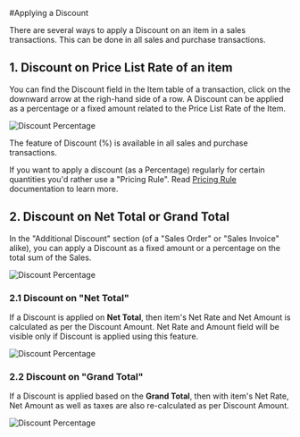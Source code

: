 <!-- add-breadcrumbs -->
#Applying a Discount

There are several ways to apply a Discount on an item in a sales transactions. This can be done in all sales and purchase transactions.

## 1. Discount on Price List Rate of an item

You can find the Discount field in the Item table of a transaction, click on the downward arrow at the righ-hand side of a row. A Discount can be applied as a percentage or a fixed amount related to the Price List Rate of the Item.

<img alt="Discount Percentage" class="screenshot" src="{{docs_base_url}}/assets/img/articles/discount-1.png">

The feature of Discount (%) is available in all sales and purchase transactions.

If you want to apply a discount (as a Percentage) regularly for certain quantities you'd rather use a "Pricing Rule". Read [Pricing Rule](/docs/user/manual/en/accounts/pricing-rule) documentation to learn more.

## 2. Discount on Net Total or Grand Total

In the "Additional Discount" section (of a "Sales Order" or "Sales Invoice" alike), you can apply a Discount as a fixed amount or a percentage on the total sum of the Sales.

<img alt="Discount Percentage" class="screenshot" src="{{docs_base_url}}/assets/img/articles/discount-2.png">

### 2.1 Discount on "Net Total"

If a Discount is applied on **Net Total**, then item's Net Rate and Net Amount is calculated as per the Discount Amount. Net Rate and Amount field will be visible only if Discount is applied using this feature.

<img alt="Discount Percentage" class="screenshot" src="{{docs_base_url}}/assets/img/articles/discount-on-net-total.png">

### 2.2 Discount on "Grand Total"

If a Discount is applied based on the **Grand Total**, then with item's Net Rate, Net Amount as well as taxes are also re-calculated as per Discount Amount.

<img alt="Discount Percentage" class="screenshot" src="{{docs_base_url}}/assets/img/articles/discount-on-grand-total.png">

<!-- markdown -->
